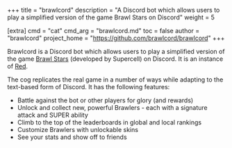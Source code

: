 +++
title = "brawlcord"
description = "A Discord bot which allows users to play a simplified version of the game Brawl Stars on Discord"
weight = 5

[extra]
cmd = "cat"
cmd_arg = "brawlcord.md"
toc = false
author = "brawlcord"
project_home = "https://github.com/brawlcord/brawlcord"
+++

Brawlcord is a Discord bot which allows users to play a simplified version of the game [Brawl Stars](https://brawlstars.com) (developed by Supercell) on Discord. It is an instance of [Red](https://github.com/Cog-Creators/Red-DiscordBot).

The cog replicates the real game in a number of ways while adapting to the text-based form of Discord. It has the following features:

- Battle against the bot or other players for glory (and rewards)  
- Unlock and collect new, powerful Brawlers - each with a signature attack and SUPER ability
- Climb to the top of the leaderboards in global and local rankings
- Customize Brawlers with unlockable skins
- See your stats and show off to friends  
